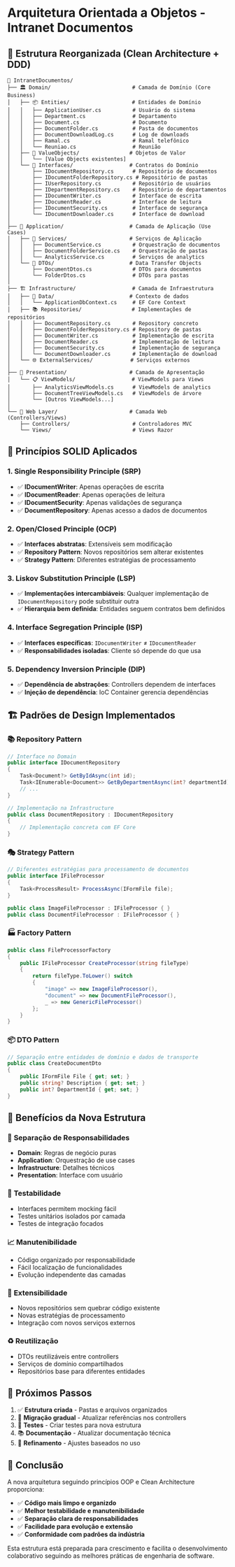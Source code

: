 # Arquitetura Orientada a Objetos - Intranet Documentos

## 📐 Estrutura Reorganizada (Clean Architecture + DDD)

```text
📁 IntranetDocumentos/
├── 🏛️ Domain/                          # Camada de Domínio (Core Business)
│   ├── 📦 Entities/                    # Entidades de Domínio
│   │   ├── ApplicationUser.cs          # Usuário do sistema
│   │   ├── Department.cs               # Departamento
│   │   ├── Document.cs                 # Documento
│   │   ├── DocumentFolder.cs           # Pasta de documentos
│   │   ├── DocumentDownloadLog.cs      # Log de downloads
│   │   ├── Ramal.cs                    # Ramal telefônico
│   │   └── Reuniao.cs                  # Reunião
│   ├── 💎 ValueObjects/                # Objetos de Valor
│   │   └── [Value Objects existentes]
│   └── 🔌 Interfaces/                  # Contratos do Domínio
│       ├── IDocumentRepository.cs      # Repositório de documentos
│       ├── IDocumentFolderRepository.cs # Repositório de pastas
│       ├── IUserRepository.cs          # Repositório de usuários
│       ├── IDepartmentRepository.cs    # Repositório de departamentos
│       ├── IDocumentWriter.cs          # Interface de escrita
│       ├── IDocumentReader.cs          # Interface de leitura
│       ├── IDocumentSecurity.cs        # Interface de segurança
│       └── IDocumentDownloader.cs      # Interface de download
│
├── 🚀 Application/                     # Camada de Aplicação (Use Cases)
│   ├── 🔧 Services/                    # Serviços de Aplicação
│   │   ├── DocumentService.cs          # Orquestração de documentos
│   │   ├── DocumentFolderService.cs    # Orquestração de pastas
│   │   └── AnalyticsService.cs         # Serviços de analytics
│   └── 📄 DTOs/                        # Data Transfer Objects
│       ├── DocumentDtos.cs             # DTOs para documentos
│       └── FolderDtos.cs               # DTOs para pastas
│
├── 🏗️ Infrastructure/                  # Camada de Infraestrutura
│   ├── 💾 Data/                        # Contexto de dados
│   │   └── ApplicationDbContext.cs     # EF Core Context
│   ├── 📚 Repositories/                # Implementações de repositórios
│   │   ├── DocumentRepository.cs       # Repository concreto
│   │   ├── DocumentFolderRepository.cs # Repository de pastas
│   │   ├── DocumentWriter.cs           # Implementação de escrita
│   │   ├── DocumentReader.cs           # Implementação de leitura
│   │   ├── DocumentSecurity.cs         # Implementação de segurança
│   │   └── DocumentDownloader.cs       # Implementação de download
│   └── 🌐 ExternalServices/            # Serviços externos
│
├── 🎨 Presentation/                    # Camada de Apresentação
│   └── 📋 ViewModels/                  # ViewModels para Views
│       ├── AnalyticsViewModels.cs      # ViewModels de analytics
│       ├── DocumentTreeViewModels.cs   # ViewModels de árvore
│       └── [Outros ViewModels...]
│
└── 🎯 Web Layer/                       # Camada Web (Controllers/Views)
    ├── Controllers/                    # Controladores MVC
    └── Views/                          # Views Razor
```

## 🎯 Princípios SOLID Aplicados

### 1. **Single Responsibility Principle (SRP)**

- ✅ **IDocumentWriter**: Apenas operações de escrita
- ✅ **IDocumentReader**: Apenas operações de leitura  
- ✅ **IDocumentSecurity**: Apenas validações de segurança
- ✅ **DocumentRepository**: Apenas acesso a dados de documentos

### 2. **Open/Closed Principle (OCP)**

- ✅ **Interfaces abstratas**: Extensíveis sem modificação
- ✅ **Repository Pattern**: Novos repositórios sem alterar existentes
- ✅ **Strategy Pattern**: Diferentes estratégias de processamento

### 3. **Liskov Substitution Principle (LSP)**

- ✅ **Implementações intercambiáveis**: Qualquer implementação de `IDocumentRepository` pode substituir outra
- ✅ **Hierarquia bem definida**: Entidades seguem contratos bem definidos

### 4. **Interface Segregation Principle (ISP)**

- ✅ **Interfaces específicas**: `IDocumentWriter` ≠ `IDocumentReader`
- ✅ **Responsabilidades isoladas**: Cliente só depende do que usa

### 5. **Dependency Inversion Principle (DIP)**

- ✅ **Dependência de abstrações**: Controllers dependem de interfaces
- ✅ **Injeção de dependência**: IoC Container gerencia dependências

## 🏗️ Padrões de Design Implementados

### 📚 **Repository Pattern**

```csharp
// Interface no Domain
public interface IDocumentRepository
{
    Task<Document?> GetByIdAsync(int id);
    Task<IEnumerable<Document>> GetByDepartmentAsync(int? departmentId);
    // ...
}

// Implementação na Infrastructure
public class DocumentRepository : IDocumentRepository
{
    // Implementação concreta com EF Core
}
```

### 🎭 **Strategy Pattern**

```csharp
// Diferentes estratégias para processamento de documentos
public interface IFileProcessor
{
    Task<ProcessResult> ProcessAsync(IFormFile file);
}

public class ImageFileProcessor : IFileProcessor { }
public class DocumentFileProcessor : IFileProcessor { }
```

### 🏭 **Factory Pattern**

```csharp
public class FileProcessorFactory
{
    public IFileProcessor CreateProcessor(string fileType)
    {
        return fileType.ToLower() switch
        {
            "image" => new ImageFileProcessor(),
            "document" => new DocumentFileProcessor(),
            _ => new GenericFileProcessor()
        };
    }
}
```

### 📦 **DTO Pattern**

```csharp
// Separação entre entidades de domínio e dados de transporte
public class CreateDocumentDto
{
    public IFormFile File { get; set; }
    public string? Description { get; set; }
    public int? DepartmentId { get; set; }
}
```

## 🔗 Benefícios da Nova Estrutura

### 🎯 **Separação de Responsabilidades**

- **Domain**: Regras de negócio puras
- **Application**: Orquestração de use cases
- **Infrastructure**: Detalhes técnicos
- **Presentation**: Interface com usuário

### 🧪 **Testabilidade**

- Interfaces permitem mocking fácil
- Testes unitários isolados por camada
- Testes de integração focados

### 📈 **Manutenibilidade**

- Código organizado por responsabilidade
- Fácil localização de funcionalidades
- Evolução independente das camadas

### 🔌 **Extensibilidade**

- Novos repositórios sem quebrar código existente
- Novas estratégias de processamento
- Integração com novos serviços externos

### ♻️ **Reutilização**

- DTOs reutilizáveis entre controllers
- Serviços de domínio compartilhados
- Repositórios base para diferentes entidades

## 🚀 Próximos Passos

1. ✅ **Estrutura criada** - Pastas e arquivos organizados
2. 🔄 **Migração gradual** - Atualizar referências nos controllers
3. 🧪 **Testes** - Criar testes para nova estrutura
4. 📚 **Documentação** - Atualizar documentação técnica
5. 🔧 **Refinamento** - Ajustes baseados no uso

## 🎯 Conclusão

A nova arquitetura seguindo princípios OOP e Clean Architecture proporciona:

- ✅ **Código mais limpo e organizdo**
- ✅ **Melhor testabilidade e manutenibilidade**
- ✅ **Separação clara de responsabilidades**
- ✅ **Facilidade para evolução e extensão**
- ✅ **Conformidade com padrões da indústria**

Esta estrutura está preparada para crescimento e facilita o desenvolvimento colaborativo seguindo as melhores práticas de engenharia de software.
